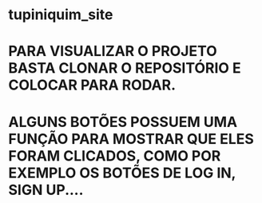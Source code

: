 # tupiniquim_site


# PARA VISUALIZAR O PROJETO BASTA CLONAR O REPOSITÓRIO E COLOCAR PARA RODAR.

# ALGUNS BOTÕES POSSUEM UMA FUNÇÃO PARA MOSTRAR QUE ELES FORAM CLICADOS, COMO POR EXEMPLO OS BOTÕES DE LOG IN, SIGN UP....